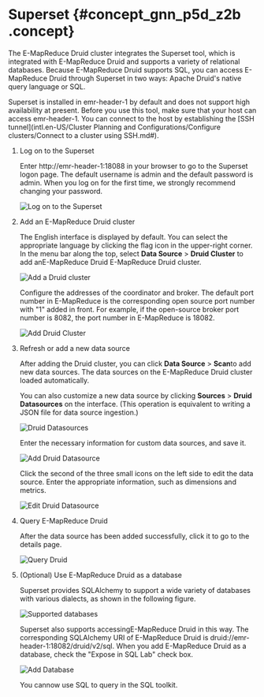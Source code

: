 # Superset {#concept_gnn_p5d_z2b .concept}

The E-MapReduce Druid cluster integrates the Superset tool, which is integrated with E-MapReduce Druid and supports a variety of relational databases. Because E-MapReduce Druid supports SQL, you can access E-MapReduce Druid through Superset in two ways: Apache Druid's native query language or SQL.

Superset is installed in emr-header-1 by default and does not support high availability at present. Before you use this tool, make sure that your host can access emr-header-1. You can connect to the host by establishing the [SSH tunnel](intl.en-US/Cluster Planning and Configurations/Configure clusters/Connect to a cluster using SSH.md#).

1.  Log on to the Superset

    Enter http://emr-header-1:18088 in your browser to go to the Superset logon page. The default username is admin and the default password is admin. When you log on for the first time, we strongly recommend changing your password.

    ![Log on to the Superset](http://static-aliyun-doc.oss-cn-hangzhou.aliyuncs.com/assets/img/17910/156507524210869_en-US.png)

2.  Add an E-MapReduce Druid cluster

    The English interface is displayed by default. You can select the appropriate language by clicking the flag icon in the upper-right corner. In the menu bar along the top, select **Data Source** \> **Druid Cluster** to add anE-MapReduce Druid E-MapReduce Druid cluster.

    ![Add a Druid cluster](http://static-aliyun-doc.oss-cn-hangzhou.aliyuncs.com/assets/img/17910/156507524310870_en-US.png)

    Configure the addresses of the coordinator and broker. The default port number in E-MapReduce is the corresponding open source port number with "1" added in front. For example, if the open-source broker port number is 8082, the port number in E-MapReduce is 18082.

    ![Add Druid Cluster](http://static-aliyun-doc.oss-cn-hangzhou.aliyuncs.com/assets/img/17910/156507524310871_en-US.png)

3.  Refresh or add a new data source

    After adding the Druid cluster, you can click **Data Source** \> **Scan**to add new data sources. The data sources on the E-MapReduce Druid cluster loaded automatically.

    You can also customize a new data source by clicking **Sources** \> **Druid Datasources** on the interface. \(This operation is equivalent to writing a JSON file for data source ingestion.\)

    ![Druid Datasources](http://static-aliyun-doc.oss-cn-hangzhou.aliyuncs.com/assets/img/17910/156507524310872_en-US.png)

    Enter the necessary information for custom data sources, and save it.

    ![Add Druid Datasource](http://static-aliyun-doc.oss-cn-hangzhou.aliyuncs.com/assets/img/17910/156507524310873_en-US.png)

    Click the second of the three small icons on the left side to edit the data source. Enter the appropriate information, such as dimensions and metrics.

    ![Edit Druid Datasource](http://static-aliyun-doc.oss-cn-hangzhou.aliyuncs.com/assets/img/17910/156507524410874_en-US.png)

4.  Query E-MapReduce Druid

    After the data source has been added successfully, click it to go to the details page.

    ![Query Druid](http://static-aliyun-doc.oss-cn-hangzhou.aliyuncs.com/assets/img/17910/156507524410875_en-US.png)

5.  \(Optional\) Use E-MapReduce Druid as a database

    Superset provides SQLAlchemy to support a wide variety of databases with various dialects, as shown in the following figure.

    ![Supported databases](http://static-aliyun-doc.oss-cn-hangzhou.aliyuncs.com/assets/img/17910/156507524510876_en-US.png)

    Superset also supports accessingE-MapReduce Druid in this way. The corresponding SQLAlchemy URI of E-MapReduce Druid is druid://emr-header-1:18082/druid/v2/sql. When you add E-MapReduce Druid as a database, check the "Expose in SQL Lab" check box.

    ![Add Database](http://static-aliyun-doc.oss-cn-hangzhou.aliyuncs.com/assets/img/17910/156507524510877_en-US.png)

    You cannow use SQL to query in the SQL toolkit.


